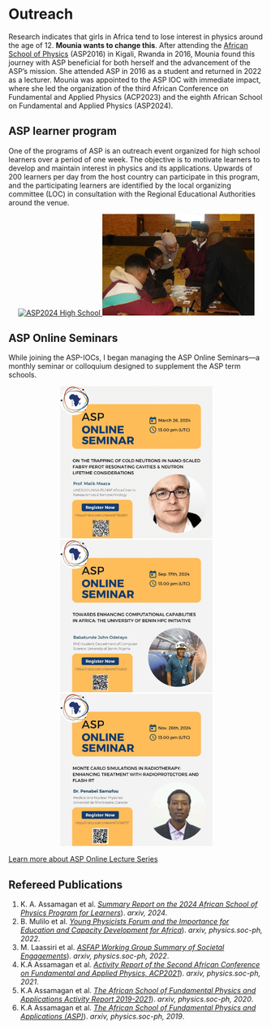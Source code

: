 # Outreach
Research indicates that girls in Africa tend to lose interest in physics around the age of 12. **Mounia wants to change this**. After attending the
[African School of Physics](https://africanschoolofphysics.org) (ASP2016) in Kigali, Rwanda in 2016, Mounia found this journey with ASP beneficial for both herself 
and the advancement of the ASP’s mission. She attended ASP in 2016 as a student and returned in 2022 as a lecturer. 
Mounia was appointed to the ASP IOC with immediate impact, where she led the organization of the third African Conference on Fundamental and Applied Physics (ACP2023)
and the eighth African School on Fundamental and Applied Physics (ASP2024).

## ASP learner program
One of the programs of ASP is an outreach event organized for high school learners over a period of one week. 
The objective is to motivate learners to develop and maintain interest in physics and its applications. 
Upwards of 200 learners per day from the host country can participate in this program, and the participating 
learners are identified by the local organizing committee (LOC) in consultation with the Regional Educational Authorities around the venue.



<p align="center">
  <a href="https://indico.cern.ch/event/1393743/">
    <img src="ASP2024.jpg" alt="ASP2024 High School" width="300" title="Dr. Mounia Laassiri, discussing the mathematical formalism of the concept of center-of-mass and the condition of stability of the 15-block Jenga cantilever that the learners succeeded in building, Photo Credits: Gilbert Tekoute.">
  </a>
  <a href="https://africanschoolofphysics.org/asp2022/">
    <img src="ASP2022.JPG" alt="ASP2022 High School" width="300" title="Dr. Mounia Laassiri having fun with learners playing particle cards at the Nelson Mandela Bay Science and Technology Centre, Photo Credits: Gilbert Tekoute.">
  </a>
</p>
 

## ASP Online Seminars
While joining the ASP-IOCs, I began managing the ASP Online Seminars—a monthly seminar or colloquium designed to supplement the ASP term schools.


<p align="center">
  <img src="ASP_Online_Seminar_1.PNG" alt="ASP1" width="300">
  <img src="ASP_Online_Seminar_3.JPG" alt="ASP2" width="300">
  <img src="ASP_Online_Seminar_2.JPG" alt="ASP3" width="300">
</p>

[Learn more about ASP Online Lecture Series](https://indico.cern.ch/category/12710/) 


 ## Refereed Publications
1. K. A. Assamagan et al. [*Summary Report on the 2024 African School of Physics Program for Learners*](https://doi.org/10.48550/arXiv.2408.01464)). *arxiv, 2024*.
2. B. Mulilo et al. [*Young Physicists Forum and the Importance for Education and Capacity Development for Africa*](https://arxiv.org/abs/2206.15171)). *arxiv, physics.soc-ph, 2022*.
3. M. Laassiri et al. [*ASFAP Working Group Summary of Societal Engagements*](https://arxiv.org/abs/2205.11362)). *arxiv, physics.soc-ph, 2022*.
4. K.A Assamagan et al. [*Activity Report of the Second African Conference on Fundamental and Applied Physics, ACP2021*](https://doi.org/10.48550/arXiv.2204.01882)). *arxiv, physics.soc-ph, 2021*.
5. K.A Assamagan et al. [*The African School of Fundamental Physics and Applications Activity Report 2019-2021*](https://arxiv.org/abs/2109.00509)). *arxiv, physics.soc-ph, 2020*.
6. K.A Assamagan et al. [*The African School of Fundamental Physics and Applications (ASP)*](https://arxiv.org/abs/1909.06309)). *arxiv, physics.soc-ph, 2019*.









